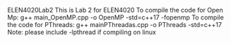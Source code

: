 ELEN4020Lab2
This is Lab 2 for ELEN4020
To compile the code for Open Mp:
g++ main_OpenMP.cpp -o OpenMP -std=c++17 -fopenmp
To compile the code for PThreads:
g++ mainPThreadas.cpp -o PThreads -std=c++17 
Note: please include -lpthread if compiling on linux
